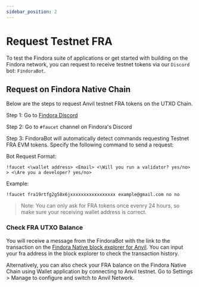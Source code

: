 ```yaml
---
sidebar_position: 2
---
```


# Request Testnet FRA

To test the Findora suite of applications or get started with building on the Findora network, you can request to receive testnet tokens via our `Discord` bot: `FindoraBot`.

<!-- ## Request on Findora Smart Chain

Follow these steps to request FRA EVM test tokens from Discord faucet. Findora's Discord bot will handle your request.

Step 1: Go to [Findora Discord](https://discord.gg/8bdb8KHuaB)

Step 2: Go to `#faucet` channel on Findora's Discord

Step 3: FindoraBot will automatically detect commands requesting Testnet FRA EVM tokens. Specify the following command to send a request:

```
!evm 0x9c0700E390f0E9c98b894bF4Fc4d5c1Ac3e02D6B
```

![Discord](/img/evm/direct_evm_faucet.png)

Make sure to use your own EVM-compatible Findora Smart Chain wallet address to receive the tokens, by replacing `0x9c0700E390f0E9c98b894bF4Fc4d5c1Ac3e02D6B`.

> Note: There must be a seperator (such as an empty space) between `!evm` and the address.

Alternatively, you can also send a private message to the `FindoraBot` if you do not want to reveal your 0x address on a public channel.

![Discord](/img/evm/discord_1.png)

### Check FRA EVM Balance

You will receive a message from the FindoraBot with the link to the transaction on the [Findora EVM block explorer for Anvil](https://testnet-anvil.evm.findorascan.io/). You can input your 0x address in the block explorer to check the balance and transaction history.

Alternatively, you can also check your FRA balance on the Findora Smart Chain using MetaMask. [Check this guide](/docs/components/findora-evm/metamask) on how to use MetaMask to connect to the Findora Anvil Testnet. -->

## Request on Findora Native Chain

Below are the steps to request Anvil testnet FRA tokens on the UTXO Chain.

Step 1: Go to [Findora Discord](https://discord.gg/8bdb8KHuaB)

Step 2: Go to `#faucet` channel on Findora's Discord

Step 3: FindoraBot will automatically detect commands requesting Testnet FRA EVM tokens. Specify the following command to send a request:

Bot Request Format:

```
!faucet <\wallet address> <Email> <\Will you run a validator? yes/no> > <\Are you a developer? yes/no>
```

Example:

```
!faucet fra19rtfg2g58x6jxxxxxxxxxxxxxxxxx example@gmail.com no no
```

> Note: You can only ask for FRA tokens once evenry 24 hours, so make sure your receiving wallet address is correct.

### Check FRA UTXO Balance

You will receive a message from the FindoraBot with the link to the transaction on the [Findora Native block explorer for Anvil](https://prod-testnet.findorascan.io/). You can input your fra address in the block explorer to check the transaction history.

Alternatively, you can also check your FRA balance on the Findora Native Chain using Wallet application by connecting to Anvil testnet. Go to Settings > Manage to configure and switch to Anvil Network.
